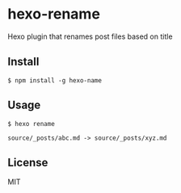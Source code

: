 # hexo-rename
Hexo plugin that renames post files based on title

## Install

    $ npm install -g hexo-name 

## Usage

    $ hexo rename

    source/_posts/abc.md -> source/_posts/xyz.md

## License
MIT
